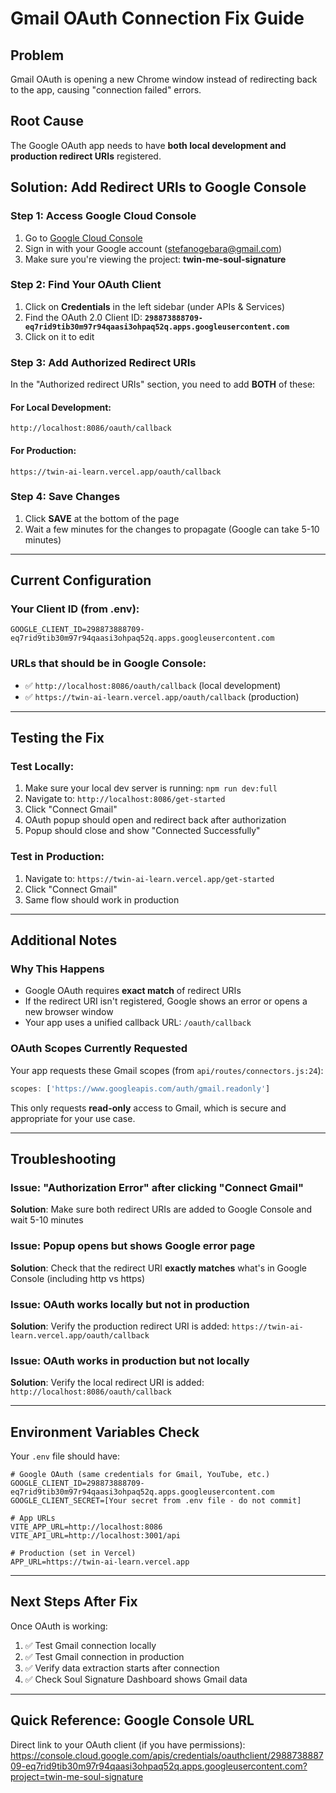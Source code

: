 # Gmail OAuth Connection Fix Guide

## Problem
Gmail OAuth is opening a new Chrome window instead of redirecting back to the app, causing "connection failed" errors.

## Root Cause
The Google OAuth app needs to have **both local development and production redirect URIs** registered.

## Solution: Add Redirect URIs to Google Console

### Step 1: Access Google Cloud Console

1. Go to [Google Cloud Console](https://console.cloud.google.com/apis/credentials?project=twin-me-soul-signature)
2. Sign in with your Google account (stefanogebara@gmail.com)
3. Make sure you're viewing the project: **twin-me-soul-signature**

### Step 2: Find Your OAuth Client

1. Click on **Credentials** in the left sidebar (under APIs & Services)
2. Find the OAuth 2.0 Client ID: **`298873888709-eq7rid9tib30m97r94qaasi3ohpaq52q.apps.googleusercontent.com`**
3. Click on it to edit

### Step 3: Add Authorized Redirect URIs

In the "Authorized redirect URIs" section, you need to add **BOTH** of these:

#### For Local Development:
```
http://localhost:8086/oauth/callback
```

#### For Production:
```
https://twin-ai-learn.vercel.app/oauth/callback
```

### Step 4: Save Changes

1. Click **SAVE** at the bottom of the page
2. Wait a few minutes for the changes to propagate (Google can take 5-10 minutes)

---

## Current Configuration

### Your Client ID (from .env):
```
GOOGLE_CLIENT_ID=298873888709-eq7rid9tib30m97r94qaasi3ohpaq52q.apps.googleusercontent.com
```

### URLs that should be in Google Console:
- ✅ `http://localhost:8086/oauth/callback` (local development)
- ✅ `https://twin-ai-learn.vercel.app/oauth/callback` (production)

---

## Testing the Fix

### Test Locally:
1. Make sure your local dev server is running: `npm run dev:full`
2. Navigate to: `http://localhost:8086/get-started`
3. Click "Connect Gmail"
4. OAuth popup should open and redirect back after authorization
5. Popup should close and show "Connected Successfully"

### Test in Production:
1. Navigate to: `https://twin-ai-learn.vercel.app/get-started`
2. Click "Connect Gmail"
3. Same flow should work in production

---

## Additional Notes

### Why This Happens
- Google OAuth requires **exact match** of redirect URIs
- If the redirect URI isn't registered, Google shows an error or opens a new browser window
- Your app uses a unified callback URL: `/oauth/callback`

### OAuth Scopes Currently Requested
Your app requests these Gmail scopes (from `api/routes/connectors.js:24`):
```javascript
scopes: ['https://www.googleapis.com/auth/gmail.readonly']
```

This only requests **read-only** access to Gmail, which is secure and appropriate for your use case.

---

## Troubleshooting

### Issue: "Authorization Error" after clicking "Connect Gmail"
**Solution**: Make sure both redirect URIs are added to Google Console and wait 5-10 minutes

### Issue: Popup opens but shows Google error page
**Solution**: Check that the redirect URI **exactly matches** what's in Google Console (including http vs https)

### Issue: OAuth works locally but not in production
**Solution**: Verify the production redirect URI is added: `https://twin-ai-learn.vercel.app/oauth/callback`

### Issue: OAuth works in production but not locally
**Solution**: Verify the local redirect URI is added: `http://localhost:8086/oauth/callback`

---

## Environment Variables Check

Your `.env` file should have:
```env
# Google OAuth (same credentials for Gmail, YouTube, etc.)
GOOGLE_CLIENT_ID=298873888709-eq7rid9tib30m97r94qaasi3ohpaq52q.apps.googleusercontent.com
GOOGLE_CLIENT_SECRET=[Your secret from .env file - do not commit]

# App URLs
VITE_APP_URL=http://localhost:8086
VITE_API_URL=http://localhost:3001/api

# Production (set in Vercel)
APP_URL=https://twin-ai-learn.vercel.app
```

---

## Next Steps After Fix

Once OAuth is working:
1. ✅ Test Gmail connection locally
2. ✅ Test Gmail connection in production
3. ✅ Verify data extraction starts after connection
4. ✅ Check Soul Signature Dashboard shows Gmail data

---

## Quick Reference: Google Console URL

Direct link to your OAuth client (if you have permissions):
https://console.cloud.google.com/apis/credentials/oauthclient/298873888709-eq7rid9tib30m97r94qaasi3ohpaq52q.apps.googleusercontent.com?project=twin-me-soul-signature
